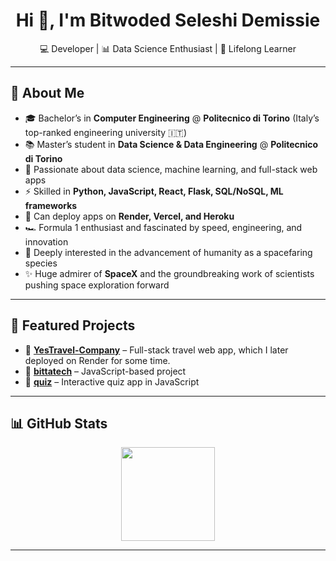 <h1 align="center">Hi 👋, I'm Bitwoded Seleshi Demissie</h1>
<p align="center">
  💻 Developer | 📊 Data Science Enthusiast | 🚀 Lifelong Learner
</p>

---

## 🧭 About Me

- 🎓 Bachelor’s in **Computer Engineering** @ **Politecnico di Torino** (Italy’s top-ranked engineering university 🇮🇹)  
- 📚 Master’s student in **Data Science & Data Engineering** @ **Politecnico di Torino**  
- 🌱 Passionate about data science, machine learning, and full-stack web apps  
- ⚡ Skilled in **Python, JavaScript, React, Flask, SQL/NoSQL, ML frameworks**  
- 🚀 Can deploy apps on **Render, Vercel, and Heroku**  
- 🏎️ Formula 1 enthusiast and fascinated by speed, engineering, and innovation  
- 🌌 Deeply interested in the advancement of humanity as a spacefaring species  
- ✨ Huge admirer of **SpaceX** and the groundbreaking work of scientists pushing space exploration forward  

---

## 🚀 Featured Projects

- 🔹 [**YesTravel-Company**](https://github.com/BitwodedSeleshiDemissie/YesTravel-Company) – Full-stack travel web app, which I later deployed on Render for some time.
- 🔹 [**bittatech**](https://github.com/BitwodedSeleshiDemissie/bittatech) – JavaScript-based project  
- 🔹 [**quiz**](https://github.com/BitwodedSeleshiDemissie/quiz) – Interactive quiz app in JavaScript  

---

## 📊 GitHub Stats

<p align="center">
  <img height="150" src="https://github-readme-stats.vercel.app/api/top-langs/?username=BitwodedSeleshiDemissie&layout=compact&theme=radical" />
</p>

---

